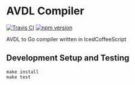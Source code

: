# AVDL Compiler

[![Travis CI](https://travis-ci.org/keybase/node-avdl-compiler.svg?branch=master)](https://travis-ci.org/keybase/node-avdl-compiler)
[![npm version](https://badge.fury.io/js/avdl-compiler.svg)](https://badge.fury.io/js/avdl-compiler)

AVDL to Go compiler written in IcedCoffeeScript

## Development Setup and Testing
```
make install
make test
```
